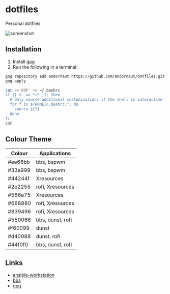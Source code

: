 # dotfiles

Personal dotfiles

![screenshot](https://i.imgur.com/xE0KAg8.png)

## Installation

1. Install [gog](https://github.com/andornaut/gog)
1. Run the following in a terminal:

```bash
gog repository add andornaut https://github.com/andornaut/dotfiles.git
gog apply

cat <<'EOF' >> ~/.bashrc
if [[ $- == *i* ]]; then
  # Only source additional customizations if the shell is interactive
  for f in ${HOME}/.bashrc.*; do
    source ${f}
  done
fi
EOF

```

## Colour Theme

Colour|Applications
---|---
#ee66bb|bbs, bspwm
#33a999|bbs, bspwm
#44244f|Xresources
#2e2255|rofi, Xresources
#586e75|Xresources
#668880|rofi, Xresources
#839496|rofi, Xresources
#550066|bbs, dunst, rofi
#f60099|dunst
#d40088|dunst, rofi
#44f0f0|bbs, dunst, rofi

## Links

* [ansible-workstation](https://github.com/andornaut/ansible-workstation)
* [bbs](https://github.com/andornaut/bbs)
* [gog](https://github.com/andornaut/gog)
